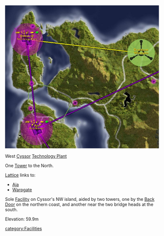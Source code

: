 ![](images/Wele_Map.jpg "Wele_Map.jpg")

West [Cyssor](Cyssor "wikilink") [Technology
Plant](Technology_Plant "wikilink")

One [Tower](Tower "wikilink") to the North.

[Lattice](Lattice "wikilink") links to:

- [Aja](Aja "wikilink")
- [Warpgate](Warpgate "wikilink")

Sole [Facility](Facility "wikilink") on Cyssor's NW island, aided by two
towers, one by the [Back Door](Back_Door "wikilink") on the northern
coast, and another near the two bridge heads at the south.

Elevation: 59.9m

[category:Facilities](category:Facilities "wikilink")
